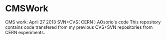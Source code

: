 CMSWork
=======

CMS work: April 27 2013
SVN+CVS( CERN ) AOsorio's code
This repository contains code transfered from my previous CVS+SVN repositories from CERN experiments.

